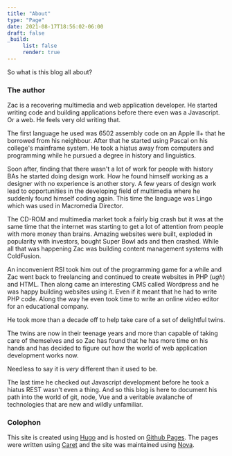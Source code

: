 ```yaml
---
title: "About"
type: "Page"
date: 2021-08-17T18:56:02-06:00
draft: false
_build:
     list: false
     render: true
---
```


So what is this blog all about?

### The author
Zac is a recovering multimedia and web application developer. He started writing code and building applications before there even was a Javascript. Or a web. He feels very old writing that.

The first language he used was 6502 assembly code on an Apple II+ that he borrowed from his neighbour. After that he started using Pascal on his college's mainframe system. He took a hiatus away from computers and programming while he pursued a degree in history and linguistics.

Soon after, finding that there wasn't a lot of work for people with history BAs he started doing design work. How he found himself working as a designer with no experience is another story. A few years of design work lead to opportunities in the developing field of multimedia where he suddenly found himself coding again. This time the language was Lingo which was used in Macromedia Director. 

The CD-ROM and multimedia market took a fairly big crash but it was at the same time that the internet was starting to get a lot of attention from people with more money than brains. Amazing websites were built, exploded in popularity with investors, bought Super Bowl ads and then crashed. While all that was happening Zac was building content management systems with ColdFusion. 

An inconvenient RSI took him out of the programming game for a while and Zac went back to freelancing and continued to create websites in PHP (*ugh*) and HTML. Then along came an interesting CMS called Wordpress and he was happy building websites using it. Even if it meant that he had to write PHP code. Along the way he even took time to write an online video editor for an educational company.

He took more than a decade off to help take care of a set of delightful twins.

The twins are now in their teenage years and more than capable of taking care of themselves and so Zac has found that he has more time on his hands and has decided to figure out how the world of web application development works now.

Needless to say it is *very* different than it used to be.

The last time he checked out Javascript development before he took a hiatus REST wasn't even a thing. And so this blog is here to document his path into the world of git, node, Vue and a veritable avalanche of technologies that are new and wildly unfamiliar.

### Colophon

This site is created using [Hugo][gohugo] and is hosted on [Github Pages][ghp]. The pages were written using [Caret](https://caret.io) and the site was maintained using [Nova](https://nova.app). 

[gohugo]: https://gohugo.io "Hugo starts with the letter H"
[ghp]: https://pages.github.com "This should have been before Hugo to stay alphabetical"

